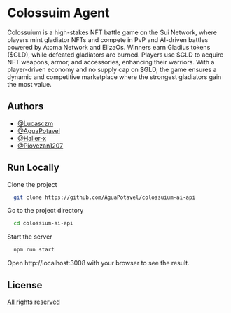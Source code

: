 
# Colossuim Agent

Colossuium is a high-stakes NFT battle game on the Sui Network, where players mint gladiator NFTs and compete in PvP and AI-driven battles powered by Atoma Network and ElizaOs. Winners earn Gladius tokens ($GLD), while defeated gladiators are burned. Players use $GLD to acquire NFT weapons, armor, and accessories, enhancing their warriors. With a player-driven economy and no supply cap on $GLD, the game ensures a dynamic and competitive marketplace where the strongest gladiators gain the most value.
## Authors

- [@Lucasczm](https://github.com/Lucasczm)
- [@AguaPotavel](https://github.com/AguaPotavel)
- [@Haller-x](https://github.com/Haller-x)
- [@Piovezan1207](https://github.com/Piovezan1207)



## Run Locally

Clone the project

```bash
  git clone https://github.com/AguaPotavel/colossuium-ai-api
```

Go to the project directory

```bash
  cd colossium-ai-api
```

Start the server

```bash
  npm run start
```

Open http://localhost:3008 with your browser to see the result.


## License

[All rights reserved](LICENSE)

